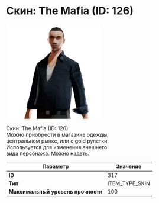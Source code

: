 # Скин: The Mafia (ID: 126)

![Item Image](../img/317.webp?raw=true)

Скин: The Mafia (ID: 126)<br>Можно приобрести в магазине одежды,<br>центральном рынке, или с gold рулетки.<br>Используется для изменения внешнего<br>вида персонажа. Можно надеть.


| Параметр | Значение |
|----------|----------|
| **ID** | 317 |
| **Тип** | ITEM_TYPE_SKIN |
| **Максимальный уровень прочности** | 100 |

